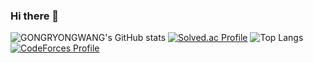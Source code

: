 ### Hi there 👋
![GONGRYONGWANG's GitHub stats](https://github-readme-stats.vercel.app/api?username=GONGRYONGWANG&show_icons=true&theme=dark)
[![Solved.ac Profile](http://mazassumnida.wtf/api/generate_badge?boj=dinojaemin)](https://solved.ac/dinojaemin)
![Top Langs](https://github-readme-stats.vercel.app/api/top-langs/?username=GONGRYONGWANG&theme=dark)
[![CodeForces Profile](https://cf.leed.at?id=gongryongwang)](https://codeforces.com/profile/gongryongwang)

<!--
**GONGRYONGWANG/GONGRYONGWANG** is a ✨ _special_ ✨ repository because its `README.md` (this file) appears on your GitHub profile.

Here are some ideas to get you started:

- 🔭 I’m currently working on ...
- 🌱 I’m currently learning ...
- 👯 I’m looking to collaborate on ...
- 🤔 I’m looking for help with ...
- 💬 Ask me about ...
- 📫 How to reach me: ...
- 😄 Pronouns: ...
- ⚡ Fun fact: ...
-->
